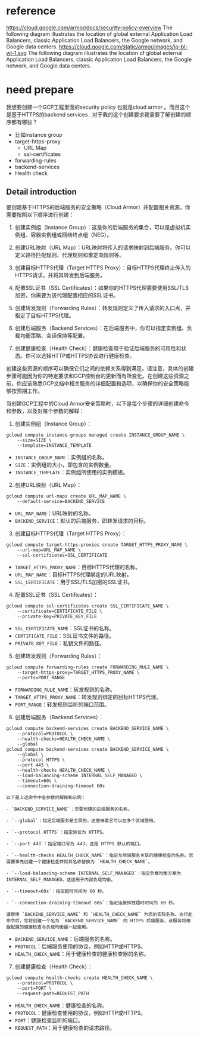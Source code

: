 # reference
https://cloud.google.com/armor/docs/security-policy-overview
The following diagram illustrates the location of global external Application Load Balancers, classic Application Load Balancers, the Google network, and Google data centers.
https://cloud.google.com/static/armor/images/ip-bl-wl-1.svg
The following diagram illustrates the location of global external Application Load Balancers, classic Application Load Balancers, the Google network, and Google data centers.


# need prepare 
我想要创建一个GCP工程里面的security policy 也就是cloud armor 。而且这个是基于HTTPS的backend services . 对于我的这个创建要求我需要了解创建的顺序都有哪些？
- 比如instance group
- target-https-proxy
  - URL Map
  - ssl-certificates
- forwarding-rules
- backend-services
- Health check 
## Detail introduction
要创建基于HTTPS的后端服务的安全策略（Cloud Armor）并配置相关资源，你需要按照以下顺序进行创建：

1. 创建实例组（Instance Group）：这是你的后端服务的集合，可以是虚拟机实例组、容器实例组或网络终点组（NEG）。

2. 创建URL映射（URL Map）：URL映射将传入的请求映射到后端服务。你可以定义路径匹配规则、代理规则和重定向规则等。

3. 创建目标HTTPS代理（Target HTTPS Proxy）：目标HTTPS代理终止传入的HTTPS请求，并将其转发到后端服务。

4. 配置SSL证书（SSL Certificates）：如果你的HTTPS代理需要使用SSL/TLS加密，你需要为该代理配置相应的SSL证书。

5. 创建转发规则（Forwarding Rules）：转发规则定义了传入请求的入口点，并指定了目标HTTPS代理。

6. 创建后端服务（Backend Services）：在后端服务中，你可以指定实例组、负载均衡策略、会话保持等配置。

7. 创建健康检查（Health Check）：健康检查用于验证后端服务的可用性和状态。你可以选择HTTP或HTTPS协议进行健康检查。

创建这些资源的顺序可以确保它们之间的依赖关系得到满足。请注意，具体的创建步骤可能因为你的特定要求和GCP控制台的更新而有所变化。在创建这些资源之前，你应该熟悉GCP文档中相关服务的详细配置和选项，以确保你的安全策略能够按预期工作。

当创建GCP工程中的Cloud Armor安全策略时，以下是每个步骤的详细创建命令和参数，以及对每个参数的解释：

1. 创建实例组（Instance Group）：
```
gcloud compute instance-groups managed create INSTANCE_GROUP_NAME \
    --size=SIZE \
    --template=INSTANCE_TEMPLATE
```
- `INSTANCE_GROUP_NAME`：实例组的名称。
- `SIZE`：实例组的大小，即包含的实例数量。
- `INSTANCE_TEMPLATE`：实例组所使用的实例模板。

2. 创建URL映射（URL Map）：
```
gcloud compute url-maps create URL_MAP_NAME \
    --default-service=BACKEND_SERVICE
```
- `URL_MAP_NAME`：URL映射的名称。
- `BACKEND_SERVICE`：默认的后端服务，即转发请求的目标。

3. 创建目标HTTPS代理（Target HTTPS Proxy）：
```
gcloud compute target-https-proxies create TARGET_HTTPS_PROXY_NAME \
    --url-map=URL_MAP_NAME \
    --ssl-certificates=SSL_CERTIFICATE
```
- `TARGET_HTTPS_PROXY_NAME`：目标HTTPS代理的名称。
- `URL_MAP_NAME`：目标HTTPS代理绑定的URL映射。
- `SSL_CERTIFICATE`：用于SSL/TLS加密的SSL证书。

4. 配置SSL证书（SSL Certificates）：
```
gcloud compute ssl-certificates create SSL_CERTIFICATE_NAME \
    --certificate=CERTIFICATE_FILE \
    --private-key=PRIVATE_KEY_FILE
```
- `SSL_CERTIFICATE_NAME`：SSL证书的名称。
- `CERTIFICATE_FILE`：SSL证书文件的路径。
- `PRIVATE_KEY_FILE`：私钥文件的路径。

5. 创建转发规则（Forwarding Rules）：
```
gcloud compute forwarding-rules create FORWARDING_RULE_NAME \
    --target-https-proxy=TARGET_HTTPS_PROXY_NAME \
    --ports=PORT_RANGE
```
- `FORWARDING_RULE_NAME`：转发规则的名称。
- `TARGET_HTTPS_PROXY_NAME`：转发规则绑定的目标HTTPS代理。
- `PORT_RANGE`：转发规则监听的端口范围。

6. 创建后端服务（Backend Services）：
```
gcloud compute backend-services create BACKEND_SERVICE_NAME \
    --protocol=PROTOCOL \
    --health-checks=HEALTH_CHECK_NAME \
    --global
gcloud compute backend-services create BACKEND_SERVICE_NAME \
    --global \
    --protocol HTTPS \
    --port 443 \
    --health-checks HEALTH_CHECK_NAME \
    --load-balancing-scheme INTERNAL_SELF_MANAGED \
    --timeout=60s \
    --connection-draining-timeout 60s

以下是上述命令中各参数的解释和示例：

- `BACKEND_SERVICE_NAME`：您要创建的后端服务的名称。

- `--global`：指定后端服务是全局的，这意味着它可以在多个区域使用。

- `--protocol HTTPS`：指定协议为 HTTPS。

- `--port 443`：指定端口号为 443，这是 HTTPS 默认的端口。

- `--health-checks HEALTH_CHECK_NAME`：指定与后端服务关联的健康检查的名称。您需要事先创建一个健康检查并将其名称替换为 `HEALTH_CHECK_NAME`。

- `--load-balancing-scheme INTERNAL_SELF_MANAGED`：指定负载均衡方案为 INTERNAL_SELF_MANAGED。这适用于内部负载均衡。

- `--timeout=60s`：指定超时时间为 60 秒。

- `--connection-draining-timeout 60s`：指定连接排放超时时间为 60 秒。

请替换 `BACKEND_SERVICE_NAME` 和 `HEALTH_CHECK_NAME` 为您的实际名称。执行此命令后，您将创建一个名为 `BACKEND_SERVICE_NAME` 的 HTTPS 后端服务，该服务将根据配置的健康检查与负载均衡器一起使用。
```
- `BACKEND_SERVICE_NAME`：后端服务的名称。
- `PROTOCOL`：后端服务使用的协议，例如HTTP或HTTPS。
- `HEALTH_CHECK_NAME`：用于健康检查的健康检查器的名称。

7. 创建健康检查（Health Check）：
```
gcloud compute health-checks create HEALTH_CHECK_NAME \
    --protocol=PROTOCOL \
    --port=PORT \
    --request-path=REQUEST_PATH
```
- `HEALTH_CHECK_NAME`：健康检查的名称。
- `PROTOCOL`：健康检查使用的协议，例如HTTP或HTTPS。
- `PORT`：健康检查监听的端口。
- `REQUEST_PATH`：用于健康检查的请求路径。


